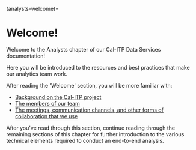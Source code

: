 (analysts-welcome)=
# Welcome!

Welcome to the Analysts chapter of our Cal-ITP Data Services documentation!

Here you will be introduced to the resources and best practices that make our analytics team work.

After reading the 'Welcome' section, you will be more familiar with:
* [Background on the Cal-ITP project](calitp-background)
* [The members of our team](about-our-team)
* [The meetings, communication channels, and other forms of collaboration that we use](how-we-work)

After you've read through this section, continue reading through the remaining sections of this chapter for further introduction to the various technical elements required to conduct an end-to-end analysis.
